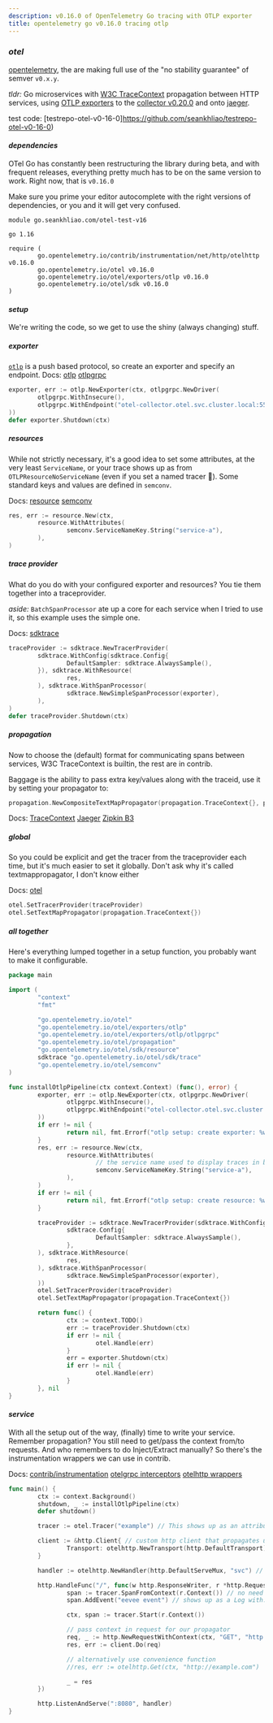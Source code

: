 ```yaml
---
description: v0.16.0 of OpenTelemetry Go tracing with OTLP exporter
title: opentelemetry go v0.16.0 tracing otlp
---
```


### _otel_

[opentelemetry](https://opentelemetry.io/),
the are making full use of the "no stability guarantee" of semver `v0.x.y`.

_tldr:_ Go microservices with
[W3C TraceContext](https://pkg.go.dev/go.opentelemetry.io/otel/propagation#TraceContext)
propagation between HTTP services,
using [OTLP exporters](https://pkg.go.dev/go.opentelemetry.io/otel/exporters/otlp#Exporter)
to the [collector v0.20.0](https://github.com/open-telemetry/opentelemetry-collector)
and onto [jaeger](https://www.jaegertracing.io/).

test code: [testrepo-otel-v0-16-0]https://github.com/seankhliao/testrepo-otel-v0-16-0)

#### _dependencies_

OTel Go has constantly been restructuring the library during beta,
and with frequent releases, everything pretty much has to be on the same version to work.
Right now, that is `v0.16.0`

Make sure you prime your editor autocomplete with the right versions of dependencies,
or you and it will get very confused.

```gomod
module go.seankhliao.com/otel-test-v16

go 1.16

require (
        go.opentelemetry.io/contrib/instrumentation/net/http/otelhttp v0.16.0
        go.opentelemetry.io/otel v0.16.0
        go.opentelemetry.io/otel/exporters/otlp v0.16.0
        go.opentelemetry.io/otel/sdk v0.16.0
)
```

#### _setup_

We're writing the code, so we get to use the shiny (always changing) stuff.

##### _exporter_

[`otlp`](https://github.com/open-telemetry/opentelemetry-specification/blob/main/specification/protocol/otlp.md)
is a push based protocol, so create an exporter and specify an endpoint. Docs:
[otlp](https://pkg.go.dev/go.opentelemetry.io/otel/exporters/otlp@v0.16.0)
[otlpgrpc](https://pkg.go.dev/go.opentelemetry.io/otel/exporters/otlp@v0.16.0/otlpgrpc)

```go
exporter, err := otlp.NewExporter(ctx, otlpgrpc.NewDriver(
        otlpgrpc.WithInsecure(),
        otlpgrpc.WithEndpoint("otel-collector.otel.svc.cluster.local:55680"),
))
defer exporter.Shutdown(ctx)
```

##### _resources_

While not strictly necessary, it's a good idea to set some attributes, at the very least `ServiceName`,
or your trace shows up as from `OTLPResourceNoServiceName` (even if you set a named tracer 🤷).
Some standard keys and values are defined in `semconv`.

Docs:
[resource](https://pkg.go.dev/go.opentelemetry.io/otel/sdk@v0.16.0/resource)
[semconv](https://pkg.go.dev/go.opentelemetry.io/otel@v0.16.0/semconv)

```go
res, err := resource.New(ctx,
        resource.WithAttributes(
                semconv.ServiceNameKey.String("service-a"),
        ),
)
```

##### _trace_ provider

What do you do with your configured exporter and resources?
You tie them together into a traceprovider.

_aside:_ `BatchSpanProcessor` ate up a core for each service when I tried to use it,
so this example uses the simple one.

Docs:
[sdktrace](https://pkg.go.dev/go.opentelemetry.io/otel/sdk@v0.16.0/trace)

```go
traceProvider := sdktrace.NewTracerProvider(
        sdktrace.WithConfig(sdktrace.Config{
                DefaultSampler: sdktrace.AlwaysSample(),
        }), sdktrace.WithResource(
                res,
        ), sdktrace.WithSpanProcessor(
                sdktrace.NewSimpleSpanProcessor(exporter),
        ),
)
defer traceProvider.Shutdown(ctx)
```

##### _propagation_

Now to choose the (default) format for communicating spans between services,
W3C TraceContext is builtin, the rest are in contrib.

Baggage is the ability to pass extra key/values along with the traceid,
use it by setting your propagator to:

```go
propagation.NewCompositeTextMapPropagator(propagation.TraceContext{}, propagation.Baggage{})
```

Docs:
[TraceContext](https://pkg.go.dev/go.opentelemetry.io/otel/propagation#TraceContext)
[Jaeger](https://pkg.go.dev/go.opentelemetry.io/contrib/propagators@v0.16.0/jaeger)
[Zipkin B3](https://pkg.go.dev/go.opentelemetry.io/contrib/propagators@v0.16.0/b3)

##### global

So you could be explicit and get the tracer from the traceprovider each time,
but it's much easier to set it globally. Don't ask why it's called textmappropagator,
I don't know either

Docs:
[otel](https://pkg.go.dev/go.opentelemetry.io/otel@v0.16.0)

```go
otel.SetTracerProvider(traceProvider)
otel.SetTextMapPropagator(propagation.TraceContext{})
```

##### _all_ together

Here's everything lumped together in a setup function,
you probably want to make it configurable.

```go
package main

import (
        "context"
        "fmt"

        "go.opentelemetry.io/otel"
        "go.opentelemetry.io/otel/exporters/otlp"
        "go.opentelemetry.io/otel/exporters/otlp/otlpgrpc"
        "go.opentelemetry.io/otel/propagation"
        "go.opentelemetry.io/otel/sdk/resource"
        sdktrace "go.opentelemetry.io/otel/sdk/trace"
        "go.opentelemetry.io/otel/semconv"
)

func installOtlpPipeline(ctx context.Context) (func(), error) {
        exporter, err := otlp.NewExporter(ctx, otlpgrpc.NewDriver(
                otlpgrpc.WithInsecure(),
                otlpgrpc.WithEndpoint("otel-collector.otel.svc.cluster.local:55680"),
        ))
        if err != nil {
                return nil, fmt.Errorf("otlp setup: create exporter: %w", err)
        }
        res, err := resource.New(ctx,
                resource.WithAttributes(
                        // the service name used to display traces in backends
                        semconv.ServiceNameKey.String("service-a"),
                ),
        )
        if err != nil {
                return nil, fmt.Errorf("otlp setup: create resource: %w", err)
        }

        traceProvider := sdktrace.NewTracerProvider(sdktrace.WithConfig(
                sdktrace.Config{
                        DefaultSampler: sdktrace.AlwaysSample(),
                },
        ), sdktrace.WithResource(
                res,
        ), sdktrace.WithSpanProcessor(
                sdktrace.NewSimpleSpanProcessor(exporter),
        ))
        otel.SetTracerProvider(traceProvider)
        otel.SetTextMapPropagator(propagation.TraceContext{})

        return func() {
                ctx := context.TODO()
                err := traceProvider.Shutdown(ctx)
                if err != nil {
                        otel.Handle(err)
                }
                err = exporter.Shutdown(ctx)
                if err != nil {
                        otel.Handle(err)
                }
        }, nil
}
```

#### _service_

With all the setup out of the way,
(finally) time to write your service.
Remember propagation? You still need to get/pass the context from/to requests.
And who remembers to do Inject/Extract manually?
So there's the instrumentation wrappers we can use in contrib.

Docs:
[contrib/instrumentation](https://pkg.go.dev/go.opentelemetry.io/contrib@v0.16.0)
[otelgrpc interceptors](https://pkg.go.dev/go.opentelemetry.io/contrib/instrumentation/google.golang.org/grpc/otelgrpc)
[otelhttp wrappers](https://pkg.go.dev/go.opentelemetry.io/contrib/instrumentation/net/http/otelhttp)

```go
func main() {
        ctx := context.Background()
        shutdown, _ := installOtlpPipeline(ctx)
        defer shutdown()

        tracer := otel.Tracer("example") // This shows up as an attribute called otlp.instrumentation.library.name

        client := &http.Client{ // custom http client that propagates using the global propagator
                Transport: otelhttp.NewTransport(http.DefaultTransport),
        }

        handler := otelhttp.NewHandler(http.DefaultServeMux, "svc") // shows up as http.server_name

        http.HandleFunc("/", func(w http.ResponseWriter, r *http.Request) {
                span := tracer.SpanFromContext(r.Context()) // no need to start a new context as one is started by the otelhttp handler
                span.AddEvent("eevee event") // shows up as a Log with: message = eevee event

                ctx, span := tracer.Start(r.Context())

                // pass context in request for our propagator
                req, _ := http.NewRequestWithContext(ctx, "GET", "http://example.com", nil)
                res, err := client.Do(req)

                // alternatively use convenience function
                //res, err := otelhttp.Get(ctx, "http://example.com")

                _ = res
        })

        http.ListenAndServe(":8080", handler)
}
```
